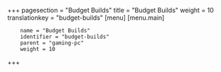 +++
pagesection = "Budget Builds"
title = "Budget Builds"
weight = 10
translationkey = "budget-builds"
[menu]
[menu.main]

		name = "Budget Builds"
		identifier = "budget-builds"
		parent = "gaming-pc"
		weight = 10

+++